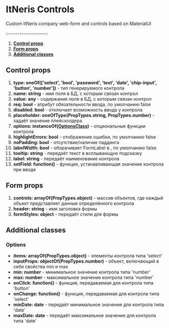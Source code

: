 # ItNeris Controls
Custom ItNeris company web-form and controls based on MaterialUI

:-------------------:

1. **[Control props](https://github.com/itneris/controls/blob/main/README.md#control-props)**
2. **[Form props](https://github.com/itneris/controls/blob/main/README.md#form-props)**
3. **[Additional classes](https://github.com/itneris/controls/blob/main/README.md#form-props)**

## Control props
 1. **type: oneOf(['select', 'bool', 'password', 'text', 'date', 'chip-input', 'button', 'number'])** - тип генерируемого контрола
 2. **name: string** - имя поля в БД, с которым связан контрол
 3. **value: any** - содержание поля в БД, с которым связан контрол
 4. **req: bool** - атрибут обязательности ввода, по умолчанию false
 5. **disabled: bool** - отключает возможность ввода у контрола
 6. **placeholder: oneOfType(PropTypes.string, PropTypes.number)** - задаёт значение плейсхолдера
 7. **options: instanceOf([OptionsClass](https://github.com/itneris/controls/blob/main/README.md#options))** - опциональные функции контрола
 8. **highlightErrors: bool** - отображение ошибки, по умолчанию false
 9. **noPadding: bool** -  отсутствие/наличие паддинга
 10. **labelWidth: bool** - оборачивает FormLabel в <Box width="103px">, по умолчанию false
 11. **tooltip: string** - передаёт текст в всплывающую подсказку
 12. **label: string** - передаёт наименование контрола
 13. **setField: function()** - функция, устанавливающая значение контрола при вводе
 
## Form props
 1. **controls: arrayOf(PropTypes.object)** - массив объектов, где каждый объект представляет данные определённого контрола
 2. **header: string** - имя заголовка формы
 3. **formStyles: object** - передаёт стили для формы

 ## Additional classes
  ### Options
  - **items: arrayOf(PropTypes.object)** - элементы контрола типа 'select'
  - **inputProps: objectOf(PropTypes.number)** - объект, включающий в себя свойства min и max
  - **min: number** - минимальное значение контрола типа 'number'
  - **max: number** - максимальное значение контрола типа 'number'
  - **onClick: function()** - функция, передаваемая для контрола типа 'button'
  - **onChange: function()** - функция, передаваемая для контрола типа 'select'
  - **minDate: date** - передаёт минимальное значение для контрола типа 'date'
  - **maxDate: date** - передаёт максимальное значение для контрола типа 'date'
 
  
